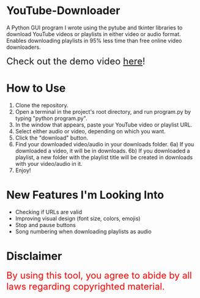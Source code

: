 # YouTube-Downloader
A Python GUI program I wrote using the pytube and tkinter libraries to download YouTube videos or playlists in either video or audio format. Enables downloading playlists in 95% less time than free online video downloaders.

<span style="style:bold;font-size:24px">Check out the demo video <a href="https://www.youtube.com/watch?v=FSfGhRYhekw">here</a>!</span>

# How to Use
1) Clone the repository. 
2) Open a terminal in the project's root directory, and run program.py by typing "python program.py". 
3) In the window that appears, paste your YouTube video or playlist URL.
4) Select either audio or video, depending on which you want.
5) Click the "download" button. 
6) Find your downloaded video/audio in your downloads folder. 
  6a) If you downloaded a video, it will be in downloads. 
  6b) If you downloaded a playlist, a new folder with the playlist title will be created in downloads with your video/audio in it. 
7) Enjoy!

# New Features I'm Looking Into
* Checking if URLs are valid
* Improving visual design (font size, colors, emojis)
* Stop and pause buttons
* Song numbering when downloading playlists as audio


# Disclaimer

<span style="color:red;font-size:24px"> By using this tool, you agree to abide by all laws regarding copyrighted material.</span>
